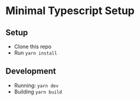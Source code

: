 # Minimal Typescript Setup

## Setup

- Clone this repo
- Run `yarn install`

## Development

- Running: `yarn dev`
- Building `yarn build`
